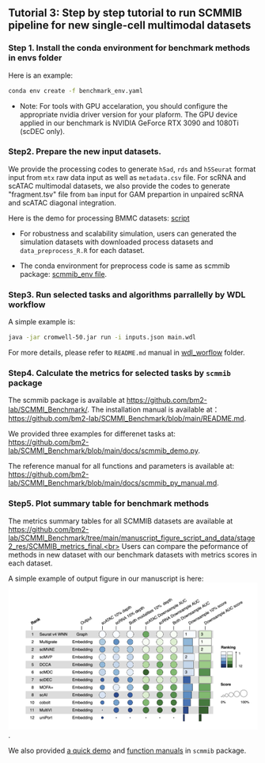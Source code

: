 ## Tutorial 3: Step by step tutorial to run SCMMIB pipeline for new single-cell multimodal datasets

### Step 1. Install the conda environment for benchmark methods in envs folder
Here is an example:
```Bash
conda env create -f benchmark_env.yaml
``` 

- Note: For tools with GPU accelaration, you should configure the appropriate nvidia driver version for your plaform. The GPU device applied in our benchmark is NVIDIA GeForce RTX 3090 and 1080Ti (scDEC only).

### Step2. Prepare the new input datasets.

We provide the processing codes to generate `h5ad`, `rds` and `h5Seurat` format input from `mtx` raw data input as well as `metadata.csv` file. For scRNA and scATAC multimodal datasets, we also provide the codes to generate "fragment.tsv" file from `bam` input for GAM prepartion in unpaired scRNA and scATAC diagonal integration.<br>  

Here is the demo for processing BMMC datasets: [script](../preprocessing_scripts/data_simulation/BMMC/data_preprocess_py.py)

- For robustness and scalability simulation, users can generated the simulation datasets with downloaded process datasets and `data_preprocess_R.R` for each dataset. 

- The conda environment for preprocess code is same as scmmib package: [scmmib_env file](https://github.com/bm2-lab/SCMMI_Benchmark/blob/main/scmmib_env.yml). 




### Step3. Run selected tasks and algorithms parrallelly by WDL workflow
A simple example is:
```Bash
java -jar cromwell-50.jar run -i inputs.json main.wdl
```
For more details, please refer to `README.md` manual in [wdl_worflow](../wdl_workflow/) folder.



### Step4. Calculate the metrics for selected tasks by `scmmib` package

The scmmib package is available at https://github.com/bm2-lab/SCMMI_Benchmark/. The installation manual is available at： https://github.com/bm2-lab/SCMMI_Benchmark/blob/main/README.md.

We provided three examples for differenet tasks at: https://github.com/bm2-lab/SCMMI_Benchmark/blob/main/docs/scmmib_demo.py. <br> 

The reference manual for all functions and parameters is available at: https://github.com/bm2-lab/SCMMI_Benchmark/blob/main/docs/scmmib_py_manual.md. <br>

### Step5. Plot summary table for benchmark methods
The metrics summary tables for all SCMMIB datasets are available at https://github.com/bm2-lab/SCMMI_Benchmark/tree/main/manuscript_figure_script_and_data/stage2_res/SCMMIB_metrics_final.<br>
 Users can compare the peformance of methods in new dataset with our benchmark datasets with metrics scores in each dataset.<br> 

A simple example of output figure in our manuscript is here:
![rank_plot](./pair_RNA_ATAC_robustness.png).

We also provided [a quick demo](https://github.com/bm2-lab/SCMMI_Benchmark/blob/main/docs/scmmib_summary_table_demo.r) and [function manuals](https://github.com/bm2-lab/SCMMI_Benchmark/blob/main/docs/scmmib_tab_r_manual.md) in `scmmib` package. 